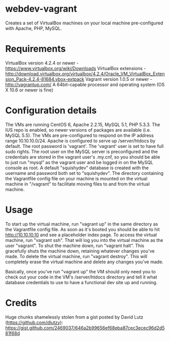 webdev-vagrant
==============

Creates a set of VirtualBox machines on your local machine pre-configured with Apache, PHP, MySQL.

Requirements
==============

VirtualBox version 4.2.4 or newer - https://www.virtualbox.org/wiki/Downloads
VirtualBox extensions - http://download.virtualbox.org/virtualbox/4.2.4/Oracle_VM_VirtualBox_Extension_Pack-4.2.4-81684.vbox-extpack
Vagrant version 1.0.5 or newer - http://vagrantup.com/
A 64bit-capable processor and operating system (OS X 10.6 or newer is fine)

Configuration details
==============

The VMs are running CentOS 6, Apache 2.2.15, MySQL 5.1, PHP 5.3.3.
The IUS repo is enabled, so newer versions of packages are available (i.e. MySQL 5.5).
The VMs are pre-configured to respond on the IP address range 10.10.10.0/24.
Apache is configured to serve up /server/htdocs by default.
The root password is 'vagrant'.
The 'vagrant' user is set to have full sudo rights.
The root user on the MySQL server is preconfigured and the credentials are stored in the vagrant user's .my.cnf, so you should be able to just run "mysql" as the vagrant user and be logged in on the MySQL console as root.
A default "squishydev" database is created with the username and password both set to "squishydev".
The directory containing the Vagrantfile config file on your machine is mounted on the virtual machine in "/vagrant" to facilitate moving files to and from the virtual machine.

Usage
==============

To start up the virtual machine, run "vagrant up" in the same directory as the Vagrantfile config file. As soon as it's booted you should be able to hit http://10.10.10.10 and see a placeholder index page.
To access the virtual machine, run "vagrant ssh".  That will log you into the virtual machine as the user "vagrant".
To shut the machine down, run "vagrant halt".  This gracefully shuts the machine down, retaining whatever changes you've made.
To delete the virtual machine, run "vagrant destroy".  This will completely erase the virtual machine and delete any changes you've made.

Basically, once you've run "vagrant up" the VM should only need you to check out your code in the VM's /server/htdocs directory and tell it what database credentials to use to have a functional dev site up and running.

Credits
==============
Huge chunks shamelessly stolen from a gist posted by David Lutz (https://github.com/dlutzy): https://gist.github.com/2469037/646a2b99656ef68eba87cec3ecec96d2d581f68d
